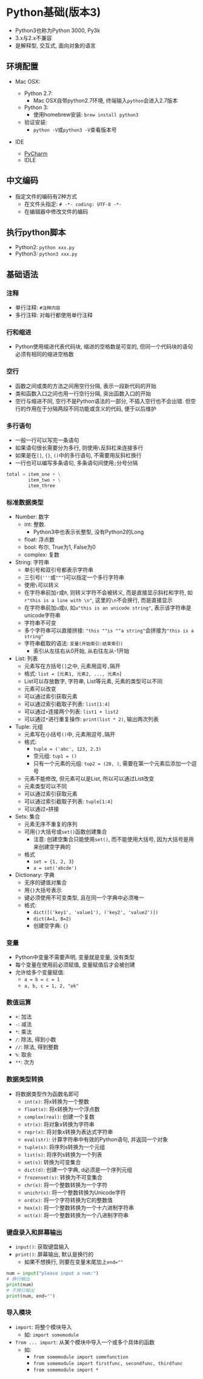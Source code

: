 # Python基础(版本3)

* Python3也称为Python 3000, Py3k
* 3.x与2.x不兼容
* 是解释型, 交互式, 面向对象的语言


## 环境配置

* Mac OSX:
    - Python 2.7:
        - Mac OSX自带python2.7环境, 终端输入`python`会进入2.7版本
    - Python 3:
        - 使用homebrew安装: `brew install python3`
    - 验证安装:
        - `python -V`或`python3 -V`查看版本号

* IDE
    - [PyCharm](https://www.jetbrains.com/pycharm/)
    - IDLE


## 中文编码

* 指定文件的编码有2种方式
    - 在文件头指定: `# -*- coding: UTF-8 -*-`
    - 在编辑器中修改文件的编码


## 执行python脚本

* Python2: `python xxx.py`
* Python3: `python3 xxx.py`


## 基础语法

### 注释

* 单行注释: `#注释内容`
* 多行注释: 对每行都使用单行注释

### 行和缩进

* Python使用缩进代表代码块, 缩进的空格数是可变的, 但同一个代码块的语句必须有相同的缩进空格数

### 空行

* 函数之间或类的方法之间用空行分隔, 表示一段新代码的开始
* 类和函数入口之间也用一行空行分隔, 突出函数入口的开始
* 空行与缩进不同, 空行不是Python语法的一部分, 不插入空行也不会出错. 但空行的作用在于分隔两段不同功能或含义的代码, 便于以后维护

### 多行语句

* 一般一行可以写完一条语句
* 如果语句很长需要分为多行, 则使用`\`反斜杠来连接多行
* 如果是在`[]`, `{}`, `()`中的多行语句, 不需要用反斜杠换行
* 一行也可以编写多条语句, 多条语句间使用`;`分号分隔

```python
total = item_one + \
        item_two + \
        item_three
```


### 标准数据类型

* Number: 数字
    - int: 整数.
        - Python3中也表示长整型, 没有Python2的Long
    - float: 浮点数
    - bool: 布尔, True为1, False为0
    - complex: 复数
* String: 字符串
    - 单引号和双引号都表示字符串
    - 三引号(`'''`或`"""`)可以指定一个多行字符串
    - 使用`\`可以转义
    - 在字符串前加`r`或`R`, 则转义字符不会被转义, 而是直接显示斜杠和字符, 如`r"this is a line with \n"`, 这里的`\n`不会换行, 而是直接显示
    - 在字符串前加`u`或`U`, 如`u"this is an unicode string"`, 表示该字符串是unicode字符串
    - 字符串不可变
    - 多个字符串可以直接拼接: `"this ""is ""a string"`会拼接为`"this is a string"`
    - 字符串截取的语法: `变量(开始索引:结束索引)`
        - 索引从左往右从0开始, 从右往左从-1开始
* List: 列表
    - 元素写在方括号`[]`之中, 元素用逗号`,`隔开
    - 格式: `list = [元素1, 元素2, ..., 元素n]`
    - List可以存放数字, 字符串, List等元素, 元素的类型可以不同
    - 元素可以改变
    - 可以通过索引获取元素
    - 可以通过索引截取子列表: `list[1:4]`
    - 可以通过`+`连接两个列表: `list1 + list2`
    - 可以通过`*`进行重复操作: `print(list * 2)`, 输出两次列表
* Tuple: 元组
    - 元素写在小括号`()`中, 元素用逗号`,`隔开
    - 格式:
        - `tuple = ('abc', 123, 2.3)`
        - 空元组: `tup1 = ()`
        - 只有一个元素的元组: `tup2 = (20, )`, 需要在第一个元素后添加一个逗号
    - 元素不能修改, 但元素可以是List, 所以可以通过List改变
    - 元素类型可以不同
    - 可以通过索引获取元素
    - 可以通过索引截取子列表: `tuple[1:4]`
    - 可以通过`+`拼接
* Sets: 集合
    - 元素无序不重复的序列
    - 可用`{}`大括号或`set()`函数创建集合
        - 注意: 创建空集合只能使用`set()`, 而不能使用大括号, 因为大括号是用来创建空字典的
    - 格式
        - `set = {1, 2, 3}`
        - `a = set('abcde')`
* Dictionary: 字典
    - 无序的键值对集合
    - 用`{}`大括号表示
    - 键必须使用不可变类型, 且在同一个字典中必须唯一
    - 格式:
        - `dict([('key1', 'value1'), ('key2', 'value2')])`
        - `dict(A=1, B=2)`
        - 创建空字典: `{}`


### 变量

* Python中变量不需要声明, 变量就是变量, 没有类型
* 每个变量在使用前必须赋值, 变量赋值后才会被创建
* 允许给多个变量赋值:
    - `a = b = c = 1`
    - `a, b, c = 1, 2, "ok"`

### 数值运算

* `+`: 加法
* `-`: 减法
* `*`: 乘法
* `/`: 除法, 得到小数
* `//`: 除法, 得到整数
* `%`: 取余
* `**`: 次方

### 数据类型转换

* 将数据类型作为函数名即可
    - `int(x)`: 将x转换为一个整数
    - `float(x)`: 将x转换为一个浮点数
    - `complex(real)`: 创建一个复数
    - `str(x)`: 将对象x转换为字符串
    - `repr(x)`: 将对象x转换为表达式字符串
    - `eval(str)`: 计算字符串中有效的Python语句, 并返回一个对象
    - `tuple(s)`: 将序列s转换为一个元组
    - `list(s)`: 将序列s转换为一个列表
    - `set(s)`: 转换为可变集合
    - `dict(d)`: 创建一个字典, d必须是一个序列元组
    - `frozenset(s)`: 转换为不可变集合
    - `chr(x)`: 将一个整数转换为一个字符
    - `unichr(x)`: 将一个整数转换为Unicode字符
    - `ord(x)`: 将一个字符转换为它的整数值
    - `hex(x)`: 将一个整数转换为一个十六进制字符串
    - `oct(x)`: 将一个整数转换为一个八进制字符串

### 键盘录入和屏幕输出

* `input()`: 获取键盘输入
* `print()`: 屏幕输出, 默认是换行的
    - 如果不想换行, 则要在变量末尾加上`end=""`

```python
num = input("please input a num:")
# 换行输出
print(num)
# 不换行输出
print(num, end="")
```

### 导入模块

* `import`: 将整个模块导入
    - 如: `import somemodule`
* `from ... import`: 从某个模块中导入一个或多个具体的函数
    - 如:
        - `from somemodule import somefunction`
        - `from somemodule import firstfunc, secondfunc, thirdfunc`
        - `from somemodule import *`
